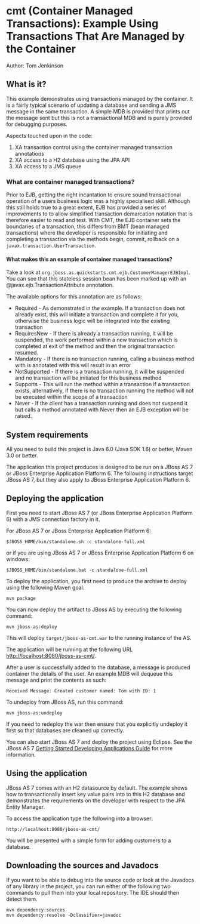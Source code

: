 cmt (Container Managed Transactions): Example Using Transactions That Are Managed by the Container 
==================================================================================================
Author: Tom Jenkinson

## What is it?

This example demonstrates using transactions managed by the container. It is a fairly typical 
scenario of updating a database and sending a JMS message in the same transaction. A simple 
MDB is provided that prints out the message sent but this is not a transactional MDB and is 
purely provided for debugging purposes.

Aspects touched upon in the code:

1. XA transaction control using the container managed transaction annotations
2. XA access to a H2 database using the JPA API
3. XA access to a JMS queue

### What are container managed transactions?

Prior to EJB, getting the right incantation to ensure sound transactional operation of a users
business logic was a highly specialised skill. Although this still holds true to a great 
extent, EJB has provided a series of improvements to to allow simplified transaction demarcation 
notation that is therefore easier to read and test. With CMT, the EJB container sets the 
boundaries of a transaction, this differs from BMT (bean managed transactions) where the developer
is responsible for initiating and completing a transaction via the methods begin, commit, rollback
on a <code>javax.transaction.UserTransaction</code>.

#### What makes this an example of container managed transactions?

Take a look at <code>org.jboss.as.quickstarts.cmt.ejb.CustomerManagerEJBImpl</code>. You can see that
this stateless session bean has been marked up with an @javax.ejb.TransactionAttribute annotation.

The available options for this annotation are as follows:

* Required - As demonstrated in the example. If a transaction does not already exist, 
this will initiate a transaction and	complete it for you, otherwise the business 
logic will be integrated into the existing transaction
* RequiresNew - If there is already a transaction running, it will be suspended, 
the work performed within a new transaction which is completed at exit of the method 
and then the original transaction resumed. 
* Mandatory - If there is no transaction running, calling a business method with 
is annotated	with this will result in an error
* NotSupported - If there is a transaction running, it will be suspended and no 
transaction will be initiated for this business method
* Supports - This will run the method within a transaction if a transaction exists, 
alternatively, if there is no transaction running the method will not be executed 
within the scope of a transaction 
* Never - If the client has a transaction running and does not suspend it but calls 
a method annotated with Never then an EJB exception will be raised.

## System requirements

All you need to build this project is Java 6.0 (Java SDK 1.6) or better, Maven 3.0 or better.

The application this project produces is designed to be run on a JBoss AS 7 or JBoss Enterprise Application Platform 6. 
The following instructions target JBoss AS 7, but they also apply to JBoss Enterprise Application Platform 6.


## Deploying the application

First you need to start JBoss AS 7 (or JBoss Enterprise Application Platform 6)
with a JMS connection factory in it.

For JBoss AS 7 or JBoss Enterprise Application Platform 6:

    $JBOSS_HOME/bin/standalone.sh -c standalone-full.xml

or if you are using JBoss AS 7 or JBoss Enterprise Application Platform 6 on windows:

    $JBOSS_HOME/bin/standalone.bat -c standalone-full.xml

To deploy the application, you first need to produce the archive to deploy using
the following Maven goal:

    mvn package

You can now deploy the artifact to JBoss AS by executing the following command:

    mvn jboss-as:deploy

This will deploy `target/jboss-as-cmt.war` to the running instance of the AS.

The application will be running at the following URL <http://localhost:8080/jboss-as-cmt/>.

After a user is successfully added to the database, a message is produced container the 
details of the user. An example MDB will dequeue this message and print the contents as such:
	
    Received Message: Created customer named: Tom with ID: 1

To undeploy from JBoss AS, run this command:

    mvn jboss-as:undeploy

If you need to redeploy the war then ensure that you explicitly undeploy it first so that databases
are cleaned up correctly.

You can also start JBoss AS 7 and deploy the project using Eclipse. See the JBoss AS 7
<a href="https://docs.jboss.org/author/display/AS71/Getting+Started+Developing+Applications+Guide" title="Getting Started Developing Applications Guide">Getting Started Developing Applications Guide</a> for more information.

## Using the application

JBoss AS 7 comes with an H2 datasource by default. The example shows how to transactionally
insert key value pairs into to this H2 database and demonstrates the requirements on the
developer with respect to the JPA Entity Manager.

To access the application type the following into a browser:

    http://localhost:8080/jboss-as-cmt/

You will be presented with a simple form for adding customers to a database.

## Downloading the sources and Javadocs

If you want to be able to debug into the source code or look at the Javadocs
of any library in the project, you can run either of the following two
commands to pull them into your local repository. The IDE should then detect
them.

    mvn dependency:sources
    mvn dependency:resolve -Dclassifier=javadoc
